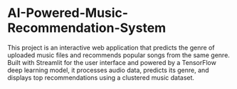 # AI-Powered-Music-Recommendation-System
This project is an interactive web application that predicts the genre of uploaded music files and recommends popular songs from the same genre. Built with Streamlit for the user interface and powered by a TensorFlow deep learning model, it processes audio data, predicts its genre, and displays top recommendations using a clustered music dataset.
